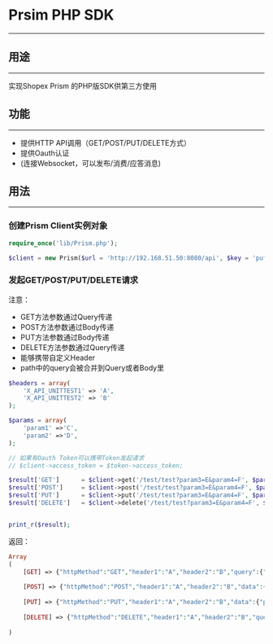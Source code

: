 # Prsim PHP SDK #
----------------------------------------

## 用途 ##
----------------------------------------
实现Shopex Prism 的PHP版SDK供第三方使用

## 功能 ##
----------------------------------------
- 提供HTTP API调用（GET/POST/PUT/DELETE方式）
- 提供Oauth认证
- (连接Websocket，可以发布/消费/应答消息)


## 用法 ##
----------------------------------------

### 创建Prism Client实例对象 ###

```php
require_once('lib/Prism.php');

$client = new Prism($url = 'http://192.168.51.50:8080/api', $key = 'pufy2a7d', $secret = 'skqovukpk2nmdrljphgj');
```

### 发起GET/POST/PUT/DELETE请求 ###

注意：
- GET方法参数通过Query传递
- POST方法参数通过Body传递
- PUT方法参数通过Body传递
- DELETE方法参数通过Query传递
- 能够携带自定义Header
- path中的query会被合并到Query或者Body里

```php
$headers = array(
    'X_API_UNITTEST1' => 'A',
    'X_API_UNITTEST2' => 'B'
);

$params = array(
	'param1' =>'C',
	'param2' =>'D',
);

// 如果有Oauth Token可以携带Token发起请求
// $client->access_token = $token->access_token;

$result['GET']      = $client->get('/test/test?param3=E&param4=F', $params, $headers);
$result['POST']     = $client->post('/test/test?param3=E&param4=F', $params, $headers);
$result['PUT']      = $client->put('/test/test?param3=E&param4=F', $params, $headers);
$result['DELETE']   = $client->delete('/test/test?param3=E&param4=F', $params, $headers);


print_r($result);
```

返回：
```php
Array                                                                                                                                                   
(                                                                                                                                                       
    [GET] => {"httpMethod":"GET","header1":"A","header2":"B","query":{"param1":"C","param2":"D","param3":"E","param4":"F"},"responseTime":"10ms"}       
                                                                                                                                                        
    [POST] => {"httpMethod":"POST","header1":"A","header2":"B","data":{"param1":"C","param2":"D","param3":"E","param4":"F"},"responseTime":"10ms"}      
                                                                                                                                                        
    [PUT] => {"httpMethod":"PUT","header1":"A","header2":"B","data":{"param1":"C","param2":"D","param3":"E","param4":"F"},"responseTime":"10ms"}        
                                                                                                                                                        
    [DELETE] => {"httpMethod":"DELETE","header1":"A","header2":"B","query":{"param1":"C","param2":"D","param3":"E","param4":"F"},"responseTime":"10ms"} 
                                                                                                                                                        
)                                                                                                                                                       
```